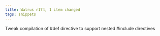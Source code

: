 ```yaml
---
title: Walrus r174, 1 item changed
tags: snippets
---
```


Tweak compilation of \#def directive to support nested \#include directives
